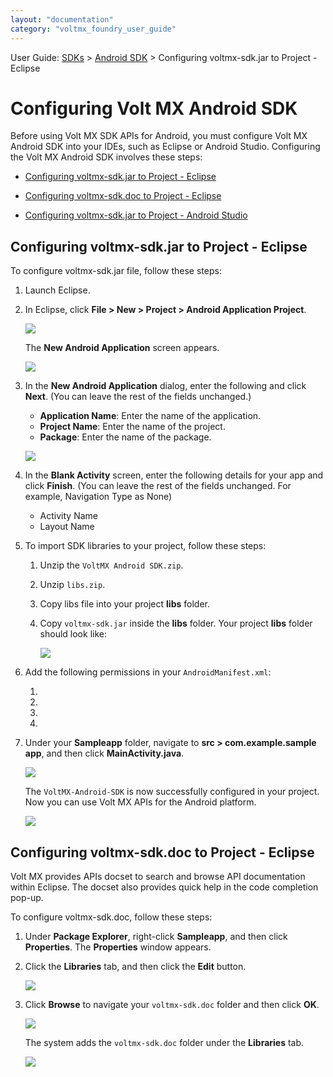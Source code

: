 ```yaml
---
layout: "documentation"
category: "voltmx_foundry_user_guide"
---
```

                              

User Guide: [SDKs](../Foundry_SDKs.html) > [Android SDK](Installing_Android_SDK.html) > Configuring voltmx-sdk.jar to Project - Eclipse

Configuring Volt MX Android SDK
============================

Before using Volt MX SDK APIs for Android, you must configure Volt MX Android SDK into your IDEs, such as Eclipse or Android Studio. Configuring the Volt MX Android SDK involves these steps:

*   [Configuring voltmx-sdk.jar to Project - Eclipse](#configuring-volt-mx-sdk-jar-to-project-eclipse)
*   [Configuring voltmx-sdk.doc to Project - Eclipse](#configuring-volt-mx-sdk-doc-to-project-eclipse)
    

*   [Configuring voltmx-sdk.jar to Project - Android Studio](Android/Android_Studio.html)

Configuring voltmx-sdk.jar to Project - Eclipse
---------------------------------------------

To configure voltmx-sdk.jar file, follow these steps:

1.  Launch Eclipse.
2.  In Eclipse, click **File > New > Project > Android Application Project**.  
    
    ![](../Resources/Images/Android/1_580x557.png)
    
    The **New Android Application** screen appears.
    
    ![](../Resources/Images/Android/2_582x387.png)
    
3.  In the **New Android Application** dialog, enter the following and click **Next**. (You can leave the rest of the fields unchanged.)  
    
    *   **Application Name**: Enter the name of the application.
    *   **Project Name**: Enter the name of the project.
    *   **Package**: Enter the name of the package.
    
    ![](../Resources/Images/Android/3_584x367.png)
    
4.  In the **Blank Activity** screen, enter the following details for your app and click **Finish**. (You can leave the rest of the fields unchanged. For example, Navigation Type as None)  
    *   Activity Name
    *   Layout Name  
5.  To import SDK libraries to your project, follow these steps:
    1.  Unzip the `VoltMX Android SDK.zip`.
    2.  Unzip `libs.zip`.
    3.  Copy libs file into your project **libs** folder.
    4.  Copy `voltmx-sdk.jar` inside the **libs** folder. Your project **libs** folder should look like:
        
        ![](../Resources/Images/Android/ProjectLibs.png)
        
6.  Add the following permissions in your `AndroidManifest.xml`:
    1.  <uses-permission android:name="android.permission.INTERNET" />
    2.  <uses-permission android:name="android.permission.ACCESS\_NETWORK\_STATE" />
    3.  <uses-permission android:name="android.permission.ACCESS\_WIFI\_STATE" />
    4.  <uses-permission android:name="android.permission.READ\_PHONE\_STATE"/>
        
7.  Under your **Sampleapp** folder, navigate to **src > com.example.sample app**, and then click **MainActivity.java**.  
    
    ![](../Resources/Images/Android/9_584x247.png)
    
    The `VoltMX-Android-SDK` is now successfully configured in your project. Now you can use Volt MX APIs for the Android platform.
    
    ![](../Resources/Images/Android/10_582x195.png)
    

Configuring voltmx-sdk.doc to Project - Eclipse
---------------------------------------------

Volt MX  provides APIs docset to search and browse API documentation within Eclipse. The docset also provides quick help in the code completion pop-up.

To configure voltmx-sdk.doc, follow these steps:

1.  Under **Package Explorer**, right-click **Sampleapp**, and then click **Properties**. The **Properties** window appears.
    
2.  Click the **Libraries** tab, and then click the **Edit** button.  
      
    
    ![](../Resources/Images/Android/doc2_581x440.png)
    
3.  Click **Browse** to navigate your `voltmx-sdk.doc` folder and then click **OK**.
    
    ![](../Resources/Images/Android/doc5_513x323.png)
    
    The system adds the `voltmx-sdk.doc` folder under the **Libraries** tab.
    
    ![](../Resources/Images/Android/doc6_589x353.png)

